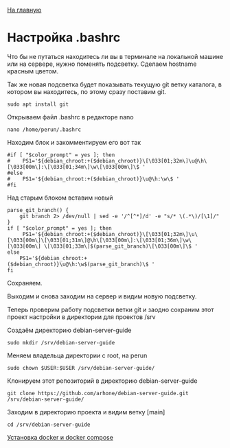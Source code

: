 [На главную](README.md)

# Настройка .bashrc
Что бы не путаться находитесь ли вы в терминале на локальной машине или на сервере, нужно поменять подсветку.
Сделаем hostname красным цветом.

Так же новая подсветка будет показывать текущую git ветку каталога, в котором вы находитесь, по этому сразу поставим git.

```
sudo apt install git
```

Открываем файл .bashrc в редакторе nano
```
nano /home/perun/.bashrc
```

Находим блок и закомментируем его вот так
```
#if [ "$color_prompt" = yes ]; then
#    PS1='${debian_chroot:+($debian_chroot)}\[\033[01;32m\]\u@\h\[\033[00m\]:\[\033[01;34m\]\w\[\033[00m\]\$ '
#else
#    PS1='${debian_chroot:+($debian_chroot)}\u@\h:\w\$ '
#fi
```

Над старым блоком вставим новый
```
parse_git_branch() {
    git branch 2> /dev/null | sed -e '/^[^*]/d' -e "s/* \(.*\)/[\1]/"
}
if [ "$color_prompt" = yes ]; then
     PS1='${debian_chroot:+($debian_chroot)}\[\033[01;32m\]\u\[\033[00m\]\[\033[01;31m\]@\h\[\033[00m\]:\[\033[01;36m\]\w\[\033[00m\] \[\033[01;33m\]$(parse_git_branch)\[\033[00m\]\$ '
else
    PS1='${debian_chroot:+($debian_chroot)}\u@\h:\w$(parse_git_branch)\$ '
fi
```

Сохраняем.

Выходим и снова заходим на сервер и видим новую подсветку.

Теперь проверим работу подсветки ветки git и заодно сохраним этот проект настройки в директории для проектов /srv

Создаём директорию debian-server-guide
```
sudo mkdir /srv/debian-server-guide 
```

Меняем владельца директории с root, на perun
```
sudo chown $USER:$USER /srv/debian-server-guide/
```

Клонируем этот репозиторий в директорию debian-server-guide
```
git clone https://github.com/arhone/debian-server-guide.git /srv/debian-server-guide/
```

Заходим в директорию проекта и видим ветку [main]
```
cd /srv/debian-server-guide
```

[Установка docker и docker compose](docker.md)
